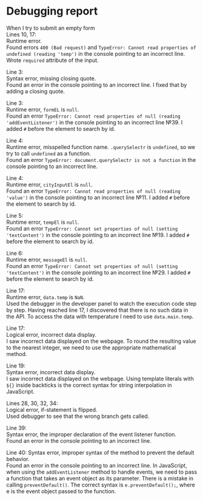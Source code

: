 # Debugging report

When I try to submit an empty form  
Lines 10, 17:  
Runtime error.   
Found errors `400 (Bad request)` and `TypeError: Cannot read properties of undefined (reading 'temp')` in the console pointing to an incorrect line. Wrote `required` attribute of the input. 

Line 3:  
Syntax error, missing closing quote.  
Found an error in the console pointing to an incorrect line. I fixed that by adding a closing quote.  

Line 3:  
Runtime error, `formEL` is `null`.  
Found an error `TypeError: Cannot read properties of null (reading 'addEventListener')` in the console pointing to an incorrect line №39. I added `#` before the element to search by id.  

Line 4:  
Runtime error, misspelled function name. `.querySelectr` is `undefined`, so we try to call `undefined` as a function.   
Found an error `TypeError: document.querySelectr is not a function` in the console pointing to an incorrect line.  

Line 4:  
Runtime error, `cityInputEl` is `null`.  
Found an error `TypeError: Cannot read properties of null (reading 'value')` in the console pointing to an incorrect line №11. I added `#` before the element to search by id.  

Line 5:  
Runtime error, `tempEl` is `null`.  
Found an error `TypeError: Cannot set properties of null (setting 'textContent')` in the console pointing to an incorrect line №19. I added `#` before the element to search by id.  

Line 6:  
Runtime error, `messageEl` is `null`.  
Found an error `TypeError: Cannot set properties of null (setting 'textContent')` in the console pointing to an incorrect line №29. I added `#` before the element to search by id.  

Line 17:  
Runtime error, `data.temp` is `NaN`.  
Used the debugger in the developer panel to watch the execution code step by step. Having reached line 17, I discovered that there is no such data in the API. To access the data with temperature I need to use `data.main.temp`.  

Line 17:  
Logical error, incorrect data display.  
I saw incorrect data displayed on the webpage. To round the resulting value to the nearest integer, we need to use the appropriate mathematical method.  

Line 19:  
Syntax error, incorrect data display.   
I saw incorrect data displayed on the webpage. Using template literals with `${}` inside backticks is the correct syntax for string interpolation in JavaScript.  

Lines 28, 30, 32, 34:  
Logical error, if-statement is flipped.  
Used debugger to see that the wrong branch gets called. 

Line 39:  
Syntax error, the improper declaration of the event listener function.  
Found an error in the console pointing to an incorrect  line.  

Line 40:
Syntax error,  improper syntax of the method to prevent the default behavior.  
Found an error in the console pointing to an incorrect  line. In JavaScript, when using the `addEventListener` method to handle events, we need to pass a function that takes an event object as its parameter. There is a mistake in calling `preventDefault()`. The correct syntax is `e.preventDefault();`, where e is the event object passed to the function.
